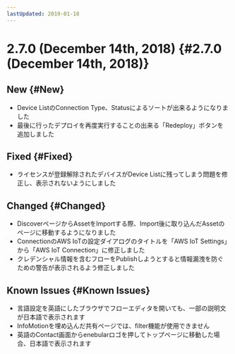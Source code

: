 ```yaml
---
lastUpdated: 2019-01-18
---
```


# 2.7.0 (December 14th, 2018) {#2.7.0 (December 14th, 2018)}

## New {#New}

- Device ListのConnection Type、Statusによるソートが出来るようになりました
- 最後に行ったデプロイを再度実行することの出来る「Redeploy」ボタンを追加しました

## Fixed {#Fixed}

- ライセンスが登録解除されたデバイスがDevice Listに残ってしまう問題を修正し、表示されないようにしました

## Changed {#Changed}

- DiscoverページからAssetをImportする際、Import後に取り込んだAssetのページに移動するようになりました
- ConnectionのAWS IoTの設定ダイアログのタイトルを「AWS IoT Settings」から「AWS IoT Connection」に修正しました
- クレデンシャル情報を含むフローをPublishしようとすると情報漏洩を防ぐための警告が表示されるよう修正しました

## Known Issues {#Known Issues}

- 言語設定を英語にしたブラウザでフローエディタを開いても、一部の説明文が日本語で表示されます
- InfoMotionを埋め込んだ共有ページでは、filter機能が使用できません
- 英語のContact画面からenebularロゴを押してトップページに移動した場合、日本語で表示されます
